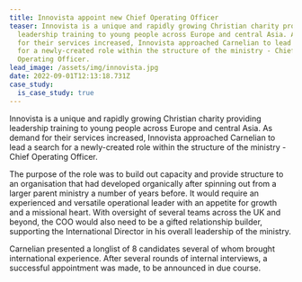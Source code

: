 ```yaml
---
title: Innovista appoint new Chief Operating Officer
teaser: Innovista is a unique and rapidly growing Christian charity providing
  leadership training to young people across Europe and central Asia. As demand
  for their services increased, Innovista approached Carnelian to lead a search
  for a newly-created role within the structure of the ministry - Chief
  Operating Officer.
lead_image: /assets/img/innovista.jpg
date: 2022-09-01T12:13:18.731Z
case_study:
  is_case_study: true
---
```

Innovista is a unique and rapidly growing Christian charity providing leadership training to young people across Europe and central Asia. As demand for their services increased, Innovista approached Carnelian to lead a search for a newly-created role within the structure of the ministry - Chief Operating Officer.

The purpose of the role was to build out capacity and provide structure to an organisation that had developed organically after spinning out from a larger parent ministry a number of years before. It would require an experienced and versatile operational leader with an appetite for growth and a missional heart. With oversight of several teams across the UK and beyond, the COO would also need to be a gifted relationship builder, supporting the International Director in his overall leadership of the ministry.

Carnelian presented a longlist of 8 candidates several of whom brought international experience. After several rounds of internal interviews, a successful appointment was made, to be announced in due course.